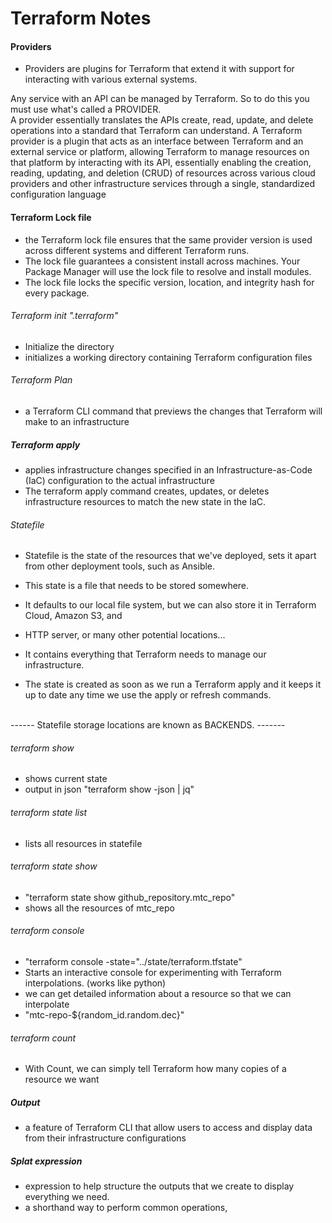 # Terraform Notes

#### Providers
- Providers are plugins for Terraform that extend it with support for interacting with various external systems.

Any service with an API can be managed by Terraform.  So to do this you must use what's called a PROVIDER.  
A provider essentially translates the APIs create, read, update, and delete operations into a standard that Terraform can understand.
A Terraform provider is a plugin that acts as an interface between Terraform and an external service or platform, 
allowing Terraform to manage resources on that platform by interacting with its API, 
essentially enabling the creation, reading, updating, and deletion (CRUD) of resources across various cloud providers and 
other infrastructure services through a single, standardized configuration language

#### Terraform Lock file
- the Terraform lock file ensures that the same provider version is used across different systems and different Terraform runs.
- The lock file guarantees a consistent install across machines. Your Package Manager will use the lock file to resolve and install modules. 
- The lock file locks the specific version, location, and integrity hash for every package.

###### Terraform init ".terraform"
- Initialize the directory
- initializes a working directory containing Terraform configuration files

###### Terraform Plan
- a Terraform CLI command that previews the changes that Terraform will make to an infrastructure

##### Terraform apply
- applies infrastructure changes specified in an Infrastructure-as-Code (IaC) configuration to the actual infrastructure
- The terraform apply command creates, updates, or deletes infrastructure resources to match the new state in the IaC.

###### Statefile
- Statefile is the state of the resources that we've deployed, sets it apart from other deployment tools, such as Ansible.
- This state is a file that needs to be stored somewhere.
- It defaults to our local file system, but we can also store it in Terraform Cloud, Amazon S3, and
- HTTP server, or many other potential locations... 

- It contains everything that Terraform needs to manage our infrastructure.
- The state is created as soon as we run a Terraform apply and it keeps it up to date any time we use the apply or refresh commands.
<br>
------  Statefile storage locations are known as BACKENDS.
------- 


###### terraform show
- shows current state
- output in json "terraform show -json | jq" 

###### terraform state list
- lists all resources in statefile

###### terraform state show 
- "terraform state show github_repository.mtc_repo"
- shows all the resources of mtc_repo


###### terraform console
- "terraform console -state="../state/terraform.tfstate"
- Starts an interactive console for experimenting with Terraform interpolations. (works like python)
- we can get detailed information about a resource so that we can interpolate  
- "mtc-repo-${random_id.random.dec}"


###### terraform count
- With Count, we can simply tell Terraform how many copies of a resource we want

##### Output
- a feature of Terraform CLI that allow users to access and display data from their infrastructure configurations

##### Splat expression
- expression to help structure the outputs that we create to display everything we need.
- a shorthand way to perform common operations, 
